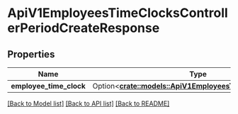 # ApiV1EmployeesTimeClocksControllerPeriodCreateResponse

## Properties

Name | Type | Description | Notes
------------ | ------------- | ------------- | -------------
**employee_time_clock** | Option<[**crate::models::ApiV1EmployeesTimeClockSerializer**](ApiV1EmployeesTimeClockSerializer.md)> |  | [optional]

[[Back to Model list]](../README.md#documentation-for-models) [[Back to API list]](../README.md#documentation-for-api-endpoints) [[Back to README]](../README.md)


